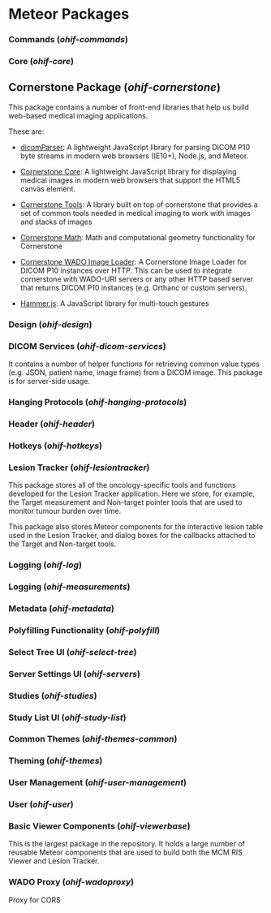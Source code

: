 # Meteor Packages

### Commands (*ohif-commands*)
### Core (*ohif-core*)

## Cornerstone Package (*ohif-cornerstone*)

This package contains a number of front-end libraries that help us build web-based medical imaging applications.

These are:
- [dicomParser](https://github.com/cornerstonejs/dicomParser):
A lightweight JavaScript library for parsing DICOM P10 byte streams in modern web browsers (IE10+), Node.js, and Meteor.

- [Cornerstone Core](https://github.com/cornerstonejs/cornerstone):
A lightweight JavaScript library for displaying medical images in modern web browsers that support the HTML5 canvas element.

- [Cornerstone Tools](https://github.com/cornerstonejs/cornerstoneTools):
A library built on top of cornerstone that provides a set of common tools needed in medical imaging to work with images and stacks of images

- [Cornerstone Math](https://github.com/cornerstonejs/cornerstoneMath):
Math and computational geometry functionality for Cornerstone

- [Cornerstone WADO Image Loader](https://github.com/cornerstonejs/cornerstoneWADOImageLoader):
A Cornerstone Image Loader for DICOM P10 instances over HTTP. This can be used to integrate cornerstone with WADO-URI servers or any other HTTP based server that returns DICOM P10 instances (e.g. Orthanc or custom servers).

- [Hammer.js](https://github.com/hammerjs/hammer.js):
A JavaScript library for multi-touch gestures

### Design (*ohif-design*)
### DICOM Services (*ohif-dicom-services*)
It contains a number of helper functions for retrieving common value types (e.g. JSON, patient name, image frame) from a DICOM image. This package is for server-side usage.

### Hanging Protocols (*ohif-hanging-protocols*)
### Header (*ohif-header*)
### Hotkeys (*ohif-hotkeys*)

### Lesion Tracker (*ohif-lesiontracker*)
This package stores all of the oncology-specific tools and functions developed for the Lesion Tracker application. Here we store, for example, the Target measurement and Non-target pointer tools that are used to monitor tumour burden over time.

This package also stores Meteor components for the interactive lesion table used in the Lesion Tracker, and dialog boxes for the callbacks attached to the Target and Non-target tools.

### Logging (*ohif-log*)
### Logging (*ohif-measurements*)
### Metadata (*ohif-metadata*)
### Polyfilling Functionality (*ohif-polyfill*)

### Select Tree UI (*ohif-select-tree*)
### Server Settings UI (*ohif-servers*)
### Studies (*ohif-studies*)
### Study List UI (*ohif-study-list*)
### Common Themes (*ohif-themes-common*)
### Theming (*ohif-themes*)
### User Management (*ohif-user-management*)
### User (*ohif-user*)

### Basic Viewer Components (*ohif-viewerbase*)
This is the largest package in the repository. It holds a large number of reusable Meteor components that are used to build both the MCM RIS Viewer and Lesion Tracker.

### WADO Proxy (*ohif-wadoproxy*)
Proxy for CORS
